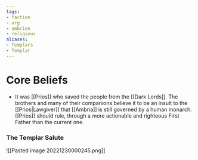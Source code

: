 ```yaml
---
tags:
- faction
- org
- ambrian
- religious
aliases:
- Templars
- Templar
---
```


# Core Beliefs
- It was [[Prios]] who saved the people from the [[Dark Lords]]. The brothers and many of their companions believe it to be an insult to the [[Prios|Lawgiver]] that [[Ambria]] is still governed by a human monarch. [[Prios]] should rule, through a more actionable and righteous First Father than the current one.

### The Templar Salute
![[Pasted image 20221230000245.png]]